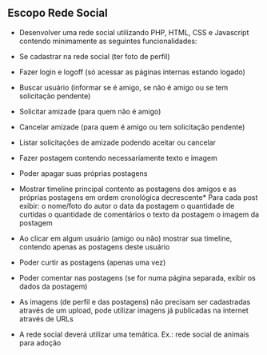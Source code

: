 ## Escopo Rede Social

- Desenvolver uma rede social utilizando PHP, HTML, CSS e Javascript contendo minimamente as seguintes funcionalidades:

- Se cadastrar na rede social (ter foto de perfil)
- Fazer login e logoff (só acessar as páginas internas estando logado)
- Buscar usuário (informar se é amigo, se não é amigo ou se tem solicitação pendente)
- Solicitar amizade (para quem não é amigo)
- Cancelar amizade (para quem é amigo ou tem solicitação pendente)
- Listar solicitações de amizade podendo aceitar ou cancelar
- Fazer postagem contendo necessariamente texto e imagem
- Poder apagar suas próprias postagens
- Mostrar timeline principal contento as postagens dos amigos e as próprias postagens em ordem cronológica decrescente\* Para cada post exibir: o nome/foto do autor o data da postagem o quantidade de curtidas o quantidade de comentários o texto da postagem o imagem da postagem
- Ao clicar em algum usuário (amigo ou não) mostrar sua timeline, contendo apenas as postagens deste usuário
- Poder curtir as postagens (apenas uma vez)
- Poder comentar nas postagens (se for numa página separada, exibir os dados da postagem)
- As imagens (de perfil e das postagens) não precisam ser cadastradas através de um upload, pode utilizar imagens já publicadas na internet através de URLs
- A rede social deverá utilizar uma temática. Ex.: rede social de animais para adoção
